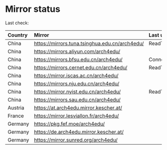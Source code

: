 <script src="./time.js"></script>
# Mirror status
Last check: <script type="text/javascript">localize(1715411869.6377733);</script>

|Country|Mirror|Last update|
|:------|:-----|:----------|
|China|https://mirrors.tuna.tsinghua.edu.cn/arch4edu/|ReadTimeout|
|China|https://mirrors.aliyun.com/arch4edu/|<script type="text/javascript">localize(1715366363);</script>|
|China|https://mirrors.bfsu.edu.cn/arch4edu/|ConnectionError|
|China|https://mirrors.cernet.edu.cn/arch4edu/|ReadTimeout|
|China|https://mirror.iscas.ac.cn/arch4edu/|<script type="text/javascript">localize(1715366363);</script>|
|China|https://mirrors.nju.edu.cn/arch4edu/|<script type="text/javascript">localize(1715366363);</script>|
|China|https://mirror.nyist.edu.cn/arch4edu/|ReadTimeout|
|China|https://mirrors.sau.edu.cn/arch4edu/|<script type="text/javascript">localize(1715366363);</script>|
|Austria|https://at.arch4edu.mirror.kescher.at/|<script type="text/javascript">localize(1715366363);</script>|
|France|https://mirror.lesviallon.fr/arch4edu/|<script type="text/javascript">localize(1715366363);</script>|
|Germany|https://pkg.fef.moe/arch4edu/|<script type="text/javascript">localize(1715366363);</script>|
|Germany|https://de.arch4edu.mirror.kescher.at/|<script type="text/javascript">localize(1715366363);</script>|
|Germany|https://mirror.sunred.org/arch4edu/|<script type="text/javascript">localize(1715366363);</script>|

<script src="./tablefilter/tablefilter.js"></script>
<script src="./table.js"></script>